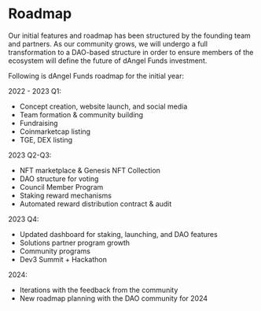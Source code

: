 # Roadmap

Our initial features and roadmap has been structured by the founding team and partners. As our community grows, we will undergo a full transformation to a DAO-based structure in order to ensure members of the ecosystem will define the future of dAngel Funds investment.

Following is dAngel Funds roadmap for the initial year:

2022 - 2023 Q1:

* Concept creation, website launch, and social media
* Team formation & community building
* Fundraising
* Coinmarketcap listing
* TGE, DEX listing

&#x20;

2023 Q2-Q3:

* NFT marketplace & Genesis NFT Collection
* DAO structure for voting
* Council Member Program
* Staking reward mechanisms
* Automated reward distribution contract & audit

&#x20;

2023 Q4:

* Updated dashboard for staking, launching, and DAO features
* Solutions partner program growth
* Community programs
* Dev3 Summit + Hackathon

&#x20;

2024:

* Iterations with the feedback from the community
* New roadmap planning with the DAO community for 2024
